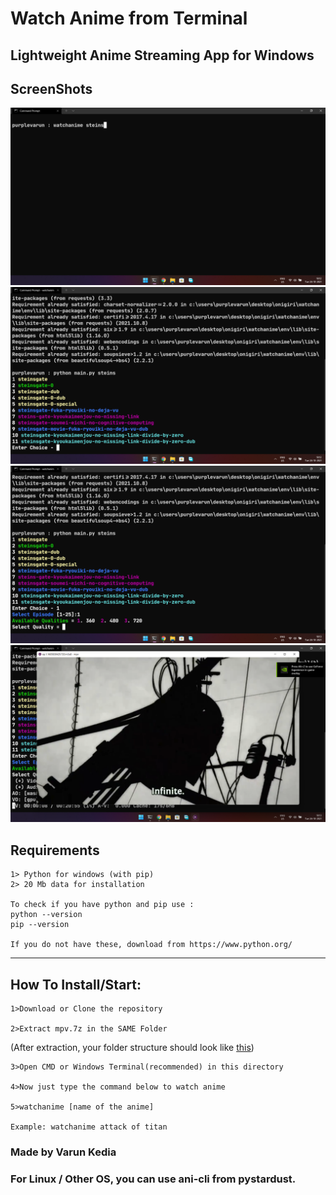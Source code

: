 # Watch Anime from Terminal

## Lightweight Anime Streaming App for Windows

## ScreenShots

<img src="imgs/s1.png">
<img src="imgs/s2.png">
<img src="imgs/s3.png">
<img src="imgs/s4.png">

## Requirements

    1> Python for windows (with pip)
    2> 20 Mb data for installation

    To check if you have python and pip use :
    python --version
    pip --version

    If you do not have these, download from https://www.python.org/

<hr/>

## How To Install/Start:

    1>Download or Clone the repository

    2>Extract mpv.7z in the SAME Folder

(After extraction, your folder structure should look like <a href="imgs/s5.png">this</a>)

    3>Open CMD or Windows Terminal(recommended) in this directory

    4>Now just type the command below to watch anime

    5>watchanime [name of the anime]

    Example: watchanime attack of titan

### Made by Varun Kedia

### For Linux / Other OS, you can use ani-cli from pystardust.

